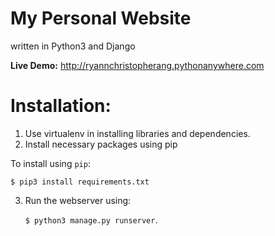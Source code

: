 # My Personal Website
written in Python3 and Django

**Live Demo:**
http://ryannchristopherang.pythonanywhere.com


Installation:
=============

1. Use virtualenv in installing libraries and dependencies.
2. Install necessary packages using pip

To install using `pip`:

    $ pip3 install requirements.txt
    
3. Run the webserver using:

    `$ python3 manage.py runserver`.
